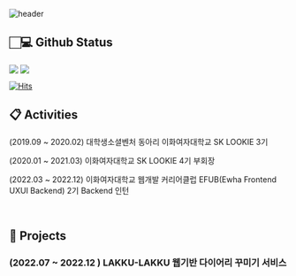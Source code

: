 

<!--**june0216/june0216** is a ✨ _special_ ✨ repository because its `README.md` (this file) appears on your GitHub profile.-->

![header](https://capsule-render.vercel.app/api?type=waving&color=0:000000,100:fffacd&height=180&section=header&text=JIYUN's%20Github%20Page&fontSize=50&fontColor=ffffff&fontAlignY=38&animation=twinkling)

## 🏻‍💻 Github Status

<img align="center" src="https://github-readme-stats.vercel.app/api?username=june0216&show_icons=true&count_private=true&icon_color=ffffff&title_color=ffffff&text_color=778899&bg_color=fffacd" />

<img align="center" src="https://github-readme-stats.vercel.app/api/top-langs/?username=june0216&layout=compact&icon_color=ffffff&title_color=778899&text_color=778899&bg_color=fffacd" />

[![Hits](https://hits.seeyoufarm.com/api/count/incr/badge.svg?url=https%3A%2F%2Fgithub.com%2Fjune0216&count_bg=%23C0C0C0&title_bg=%23000000&icon=&icon_color=%23E7E7E7&title=hits&edge_flat=false)](https://hits.seeyoufarm.com)



## 📋  Activities

(2019.09 ~ 2020.02)     대학생소셜벤처 동아리 이화여자대학교 SK LOOKIE 3기 

(2020.01 ~ 2021.03)     이화여자대학교 SK LOOKIE 4기 부회장

(2022.03 ~ 2022.12)     이화여자대학교 웹개발 커리어클럽 EFUB(Ewha Frontend UXUI Backend) 2기 Backend 인턴

<br/>

## 📌  Projects

### (**2022.07 ~ 2022.12 )    LAKKU-LAKKU 웹기반 다이어리 꾸미기 서비스**

